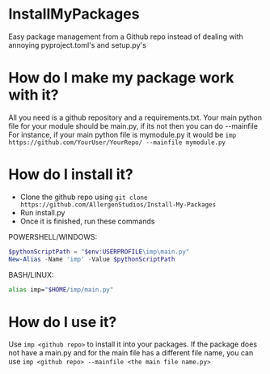 # InstallMyPackages
Easy package management from a Github repo instead of dealing with annoying pyproject.toml's and setup.py's

# How do I make my package work with it?

All you need is a github repository and a requirements.txt.
Your main python file for your module should be main.py, if its not then you can do --mainfile <the name of your python file if its not main.py>
For instance, if your main python file is mymodule.py it would be
```imp https://github.com/YourUser/YourRepo/ --mainfile mymodule.py```

# How do I install it?
- Clone the github repo using ```git clone https://github.com/AllergenStudios/Install-My-Packages```
- Run install.py
- Once it is finished, run these commands

POWERSHELL/WINDOWS:
  ```powershell
  $pythonScriptPath = "$env:USERPROFILE\imp\main.py"
  New-Alias -Name 'imp' -Value $pythonScriptPath
  ```
BASH/LINUX:
  ```bash
  alias imp="$HOME/imp/main.py"
  ```

# How do I use it?

Use ```imp <github repo>``` to install it into your packages.
If the package does not have a main.py and for the main file has a different file name,
you can use ```imp <github repo> --mainfile <the main file name.py>```
